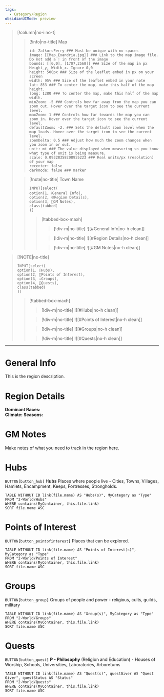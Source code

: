 ```yaml
---
tags:
  - Category/Region
obsidianUIMode: preview
---
```



> [!column|no-i no-t]
>> [!info|no-title] Map
>> ```leaflet  
>> id: ZalkorsFerry ### Must be unique with no spaces  
>> image: [[Map_Exandria.jpg]] ### Link to the map image file. Do not add a ! in front of the image  
>> bounds: [[0,0], [1707,2560]] ### Size of the map in px Height_y, Width_x. Ignore 0,0  
>> height: 500px ### Size of the leaflet embed in px on your screen  
>> width: 95% ### Size of the leaflet embed in your note  
>> lat: 853 ### To center the map, make this half of the map height.  
>> long: 1280 ### To center the map, make this half of the map width.  
>> minZoom: -5 ### Controls how far away from the map you can zoom out. Hover over the target icon to see the current level.  
>> maxZoom: 1 ### Controls how far towards the map you can zoom in. Hover over the target icon to see the current level.  
>> defaultZoom: -2. ### Sets the default zoom level when the map loads. Hover over the target icon to see the current level.  
>> zoomDelta: 0.5 ### Adjust how much the zoom changes when you zoom in or out.  
>> unit: mi ### The value displayed when measuring so you know what type of unit is being measure.  
>> scale: 0.09328358208955223 ### Real units/px (resolution) of your map  
>> recenter: false  
>> darkmode: false ### marker
>> ```
>
>> [!note|no-title] Town Name
>> ~~~meta-bind
>> INPUT[select(
>> option(1, ℹ️General Info),
>> option(2, 🌐Region Details),
>> option(3, 📝GM Notes),
>> class(tabbed)
>> )]
>> ~~~
>>>[!tabbed-box-maxh]
>>> >[!div-m|no-title]
>>> > ![[#General Info|no-h clean]]
>>>
>>> >[!div-m|no-title]
>>> > ![[#Region Details|no-h clean]]
>>>
>>> > [!div-m|no-title]
>>> > ![[#GM Notes|no-h clean]]
>>> 

> [!NOTE|no-title]
> ~~~meta-bind
> INPUT[select(
> option(1, 🏡Hubs),
> option(2, 🍎Points of Interest),
> option(3, ⚔️Groups),
> option(4, 💭Quests),
> class(tabbed)
> )]
> ~~~
> >[!tabbed-box-maxh]
> > >[!div-m|no-title]
> > > ![[#Hubs|no-h clean]]
> >
> > > [!div-m|no-title]
> > > ![[#Points of Interest|no-h clean]]
> > 
> > > [!div-m|no-title]
> > > ![[#Groups|no-h clean]]
> > 
> > > [!div-m|no-title]
> > > ![[#Quests|no-h clean]]

---
# General Info

This is the region description. 

# Region Details

**Dominant Races:**  
**Climate:** 
**Seasons:**

# GM Notes

Make notes of what you need to track in the region here. 

# Hubs

`BUTTON[button_hub]` **Hubs** Places where people live - Cities, Towns, Villages, Hamlets, Encampment, Keeps, Fortresses, Strongholds.

```dataview
TABLE WITHOUT ID link(file.name) AS "Hubs(s)", MyCategory as "Type"
FROM "2-World/Hubs"
WHERE contains(MyContainer, this.file.link)
SORT file.name ASC
```

# Points of Interest

`BUTTON[button_pointofinterest]`  Places that can be explored. 

```dataview
TABLE WITHOUT ID link(file.name) AS "Points of Interest(s)", MyCategory as "Type"
FROM "2-World/Points of Interest"
WHERE contains(MyContainer, this.file.link)
SORT file.name ASC
```

# Groups

`BUTTON[button_group]` Groups of people and power - religious, cults, guilds, military

```dataview
TABLE WITHOUT ID link(file.name) AS "Group(s)", MyCategory as "Type"
FROM "2-World/Groups"
WHERE contains(MyContainer, this.file.link)
SORT file.name ASC
```


# Quests

`BUTTON[button_quest]` **P - Philosophy** (Religion and Education) - Houses of Worship, Schools, Universities, Laboratories, Arboretums

```dataview
TABLE WITHOUT ID link(file.name) AS "Quest(s)", questGiver AS "Quest Giver", questStatus AS "Status"
FROM "2-World/Quests"
WHERE contains(MyContainer, this.file.link)
SORT file.name ASC
```

